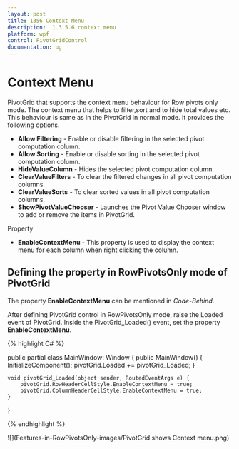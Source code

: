 ```yaml
---
layout: post
title: 1356-Context-Menu
description:  1.3.5.6 context menu
platform: wpf
control: PivotGridControl
documentation: ug
---
```


# Context Menu

PivotGrid that supports the context menu behaviour for Row pivots only mode. The context menu that helps to filter,sort and to hide total values etc. This behaviour is same as in the PivotGrid in normal mode. It provides the following options.

* **Allow Filtering** - Enable or disable filtering in the selected pivot computation column.
* **Allow Sorting**  - Enable or disable sorting in the selected pivot computation column.
* **HideValueColumn** - Hides the selected pivot computation column.
* **ClearValueFilters** - To clear the filtered changes in all pivot computation columns.
* **ClearValueSorts** - To clear sorted values in all pivot computation columns.
* **ShowPivotValueChooser** - Launches the Pivot Value Chooser window to add or remove the items in PivotGrid.

Property 

* **EnableContextMenu** - This property is used to display the context menu for each column when right clicking the column.


## Defining the property in RowPivotsOnly mode of PivotGrid 

The property **EnableContextMenu** can be mentioned in *Code-Behind*. 

After defining PivotGrid control in RowPivotsOnly mode, raise the Loaded event of PivotGrid. Inside the PivotGrid_Loaded() event, set the property **EnableContextMenu**.

{% highlight C# %}

public partial class MainWindow: Window {
    public MainWindow() {
        InitializeComponent();
        pivotGrid.Loaded += pivotGrid_Loaded;
    }

    void pivotGrid_Loaded(object sender, RoutedEventArgs e) {
        pivotGrid.RowHeaderCellStyle.EnableContextMenu = true;
        pivotGrid.ColumnHeaderCellStyle.EnableContextMenu = true;
    }
}

{% endhighlight %}	

![](Features-in-RowPivotsOnly-images/PivotGrid shows Context menu.png)
